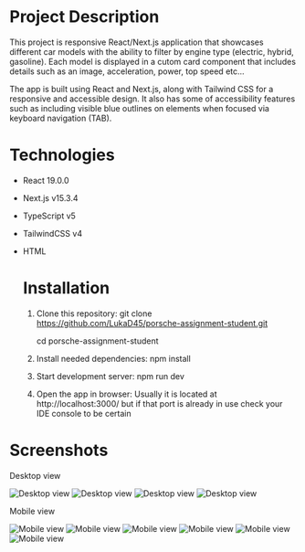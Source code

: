 # Project Description

This project is responsive React/Next.js application that showcases different car models with the ability to filter by engine type (electric, hybrid, gasoline). Each model is displayed in a cutom card component that includes details such as an image, acceleration, power, top speed etc...

The app is built using React and Next.js, along with Tailwind CSS for a responsive and accessible design. It also has some of accessibility features such as including visible blue outlines on elements when focused via keyboard navigation (TAB).

# Technologies

- React 19.0.0
- Next.js v15.3.4
- TypeScript v5
- TailwindCSS v4
- HTML

  # Installation

  1. Clone this repository:
     git clone https://github.com/LukaD45/porsche-assignment-student.git

     cd porsche-assignment-student

  2. Install needed dependencies:
     npm install

  3. Start development server:
     npm run dev

  4. Open the app in browser:
     Usually it is located at http://localhost:3000/ but if that port is already in use check your IDE console to be certain

# Screenshots

Desktop view

![Desktop view](./screenshots/screenshot-1.png)
![Desktop view](./screenshots/screenshot-2.png)
![Desktop view](./screenshots/screenshot-3.png)
![Desktop view](./screenshots/screenshot-4.png)

Mobile view

![Mobile view](./screenshots/mobile-1.png)
![Mobile view](./screenshots/mobile-2.png)
![Mobile view](./screenshots/mobile-3.png)
![Mobile view](./screenshots/mobile-4.png)
![Mobile view](./screenshots/mobile-5.png)
![Mobile view](./screenshots/mobile-6.png)
